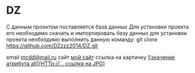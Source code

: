 # DZ
С данным проектом поставляется база данных
Для установки проекта его необходимо скачать и импортировать базу данных
для установки проекта необходимо выполнить данную команду:
git clone https://github.com/DZzzz2014/DZ.git

email [mcdd@mail.ru](mcdd@mail)
сайт [мой сайт](http://...)
ссылка на картинку [![значение атрибута alt](HTTp://... ссылка на JPG)](http://...)